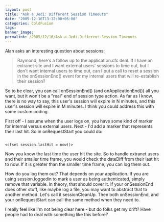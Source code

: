 ```yaml
---
layout: post
title: "Ask a Jedi: Different Session Timeouts"
date: "2005-12-16T13:12:00+06:00"
categories: ColdFusion 
tags: 
banner_image: 
permalink: /2005/12/16/Ask-a-Jedi-Different-Session-Timeouts
---
```


Alan asks an interesting question about sessions:

<blockquote>
Raymond, here's a follow up to the application.cfc deal.  If I have an extranet site and I want external users' sessions to time out, but I don't want internal users to time out, can I put a call to reset a session in the onSessionEnd() event for my internal users that will re-establish their session?
</blockquote>

So to be clear, you can call onSessionEnd() (and onApplicationEnd()) all you want, but it won't be a "real" end of session type action. As far as I know, there is no way to say, this user's session will expire in N minutes, and this user's session will expire in M minutes. I think you could address this with some custom coding. 

First off - I assume when the user logs on, you have some kind of marker for internal versus external users. Next - I'd add a marker that represents their last hit. So in onRequestStart you could do:

<code>
&lt;cfset session.lastHit = now()&gt;
</code>

Now you know the last time the user hit the site. So to handle extranet users and their smaller time frame, you would check the dateDiff from their last hit to now. If it is greater than the smaller time frame, you can log them out.

How do you log them out? That depends on your application. If you are using session.loggedin to mark a user as being authenticated, simply remove that variable. In theory, that should cover it. If your onSessionEnd does other stuff, like maybe log a file, you may want to abstract that to another method. Let's call it sessionCleanUp. Then both onSessionEnd, and your onRequestStart can call the same method when they need to.

I really feel like I'm not being clear here - but do folks get my drift? Have people had to deal with something like this before?